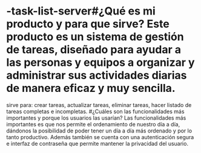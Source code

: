# -task-list-server#¿Qué es mi producto y para que sirve? Este producto es un sistema de gestión de tareas, diseñado para ayudar a las personas y equipos a organizar y administrar sus actividades diarias de manera eficaz y muy sencilla. 
sirve para: crear tareas, actualizar tareas, eliminar tareas, hacer listado de tareas completas e incompletas.
#¿Cuáles son las funcionalidades más importantes y porque los usuarios las usarían?
Las funcionalidades más importantes es que nos permite el ordenamiento de nuestro día a día, dándonos la posibilidad de poder tener un día a día más ordenado y por lo tanto productivo. 
Además también se cuenta con una autenticación segura e interfaz de contraseña que permite mantener la privacidad del usuario.
